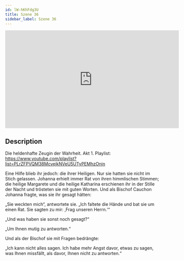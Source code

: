 ```yaml
---
id: lW-hKhFdg3U
title: Szene 36
sidebar_label: Szene 36
---
```


<iframe
  width="560"
  height="315"
  src="https://www.youtube.com/embed/lW-hKhFdg3U"
  title="YouTube video player"
  frameborder="0"
  allow="accelerometer; autoplay; clipboard-write; encrypted-media; gyroscope; picture-in-picture; web-share"
  referrerpolicy="strict-origin-when-cross-origin"
  allowfullscreen
></iframe>

## Description

Die heldenhafte Zeugin der Wahrheit. Akt 1. 
Playlist: https://www.youtube.com/playlist?list=PLrZFPVQM38McvejkNVeU5UTyPEMhzOnjn 

Eine Hilfe blieb ihr jedoch: die ihrer Heiligen. Nur sie hatten sie nicht im Stich gelassen. Johanna erhielt immer Rat von ihren himmlischen Stimmen; die heilige Margarete und die heilige Katharina erschienen ihr in der Stille der Nacht und trösteten sie mit guten Worten. Und als Bischof Cauchon Johanna fragte, was sie ihr gesagt hätten:

„Sie weckten mich“, antwortete sie. „Ich faltete die Hände und bat sie um einen Rat. Sie sagten zu mir: ‚Frag unseren Herrn.‘“

„Und was haben sie sonst noch gesagt?“

„Um Ihnen mutig zu antworten.“

Und als der Bischof sie mit Fragen bedrängte:

„Ich kann nicht alles sagen. Ich habe mehr Angst davor, etwas zu sagen, was Ihnen missfällt, als davor, Ihnen nicht zu antworten.“
